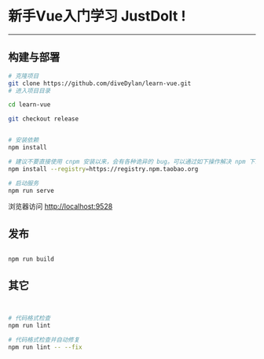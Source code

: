 # 新手Vue入门学习   JustDoIt ! 

---







##  构建与部署

```bash
# 克隆项目
git clone https://github.com/diveDylan/learn-vue.git
# 进入项目目录

cd learn-vue

git checkout release


# 安装依赖
npm install

# 建议不要直接使用 cnpm 安装以来，会有各种诡异的 bug。可以通过如下操作解决 npm 下载速度慢的问题
npm install --registry=https://registry.npm.taobao.org

# 启动服务
npm run serve
```

浏览器访问 [http://localhost:9528](http://localhost:9528)

## 发布

```bash

npm run build


```

## 其它

```bash


# 代码格式检查
npm run lint

# 代码格式检查并自动修复
npm run lint -- --fix
```


